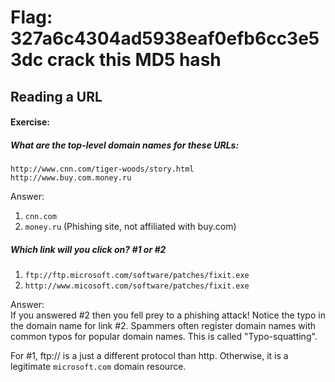 # Flag: 327a6c4304ad5938eaf0efb6cc3e53dc crack this MD5 hash

## Reading a URL
#### Exercise:

##### What are the top-level domain names for these URLs:

```
http://www.cnn.com/tiger-woods/story.html   
http://www.buy.com.money.ru
```

Answer:

1. `cnn.com`
2. `money.ru` (Phishing site, not affiliated with buy.com)


##### Which link will you click on? #1 or #2

1. `ftp://ftp.microsoft.com/software/patches/fixit.exe`
2. `http://www.micosoft.com/software/patches/fixit.exe`

Answer:  
If you answered #2 then you fell prey to a phishing attack! Notice the typo in the domain name for link #2. Spammers often register domain names with common typos for popular domain names. This is called "Typo-squatting".

For #1, ftp:// is a just a different protocol than http. Otherwise, it is a legitimate `microsoft.com` domain resource.
